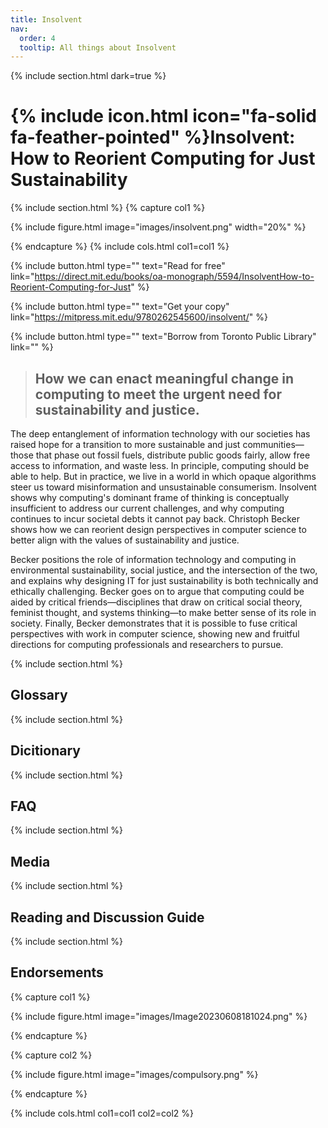 ```yaml
---
title: Insolvent
nav:
  order: 4
  tooltip: All things about Insolvent
---
```

{% include section.html dark=true %}
# {% include icon.html icon="fa-solid fa-feather-pointed" %}Insolvent: How to Reorient Computing for Just Sustainability

{% include section.html %}
{% capture col1 %}

{%
  include figure.html
  image="images/insolvent.png"
  width="20%"
%}

{% endcapture %}
{% include cols.html col1=col1 %}

{%
  include button.html
  type=""
  text="Read for free"
  link="https://direct.mit.edu/books/oa-monograph/5594/InsolventHow-to-Reorient-Computing-for-Just"
%}

{%
  include button.html
  type=""
  text="Get your copy"
  link="https://mitpress.mit.edu/9780262545600/insolvent/"
%}

{%
  include button.html
  type=""
  text="Borrow from Toronto Public Library"
  link=""
%}

> ## How we can enact meaningful change in computing to meet the urgent need for sustainability and justice.

The deep entanglement of information technology with our societies has raised hope for a transition to more sustainable and just communities—those that phase out fossil fuels, distribute public goods fairly, allow free access to information, and waste less. In principle, computing should be able to help. But in practice, we live in a world in which opaque algorithms steer us toward misinformation and unsustainable consumerism. Insolvent shows why computing's dominant frame of thinking is conceptually insufficient to address our current challenges, and why computing continues to incur societal debts it cannot pay back. Christoph Becker shows how we can reorient design perspectives in computer science to better align with the values of sustainability and justice. 

Becker positions the role of information technology and computing in environmental sustainability, social justice, and the intersection of the two, and explains why designing IT for just sustainability is both technically and ethically challenging. Becker goes on to argue that computing could be aided by critical friends—disciplines that draw on critical social theory, feminist thought, and systems thinking—to make better sense of its role in society. Finally, Becker demonstrates that it is possible to fuse critical perspectives with work in computer science, showing new and fruitful directions for computing professionals and researchers to pursue.

{% include section.html %}
## Glossary

{% include section.html %}
## Dicitionary

{% include section.html %}
## FAQ

{% include section.html %}
## Media

{% include section.html %}
## Reading and Discussion Guide

{% include section.html %}
## Endorsements

{% capture col1 %}

{%
  include figure.html
  image="images/Image20230608181024.png"
%}

{% endcapture %}

{% capture col2 %}

{%
  include figure.html
  image="images/compulsory.png"
%}

{% endcapture %}

{% include cols.html col1=col1 col2=col2 %}
